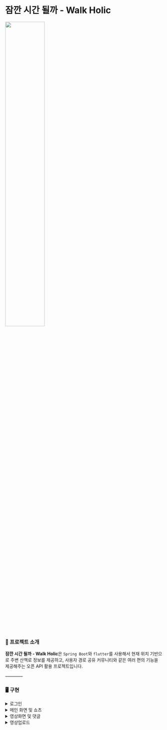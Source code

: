# 잠깐 시간 될까 - Walk Holic
<img src="https://github.com/Walking-Holic/WalkHolic-Backend/assets/96743351/c320003e-a195-4021-865b-6ea2cdcc83e9" width="50%">

### 📖 프로젝트 소개

**잠깐 시간 될까 - Walk Holic**은 `Spring Boot`와  `flutter`를 사용해서 현재 위치 기반으로 주변 산책로 정보를 제공하고, 사용자 경로 공유 커뮤니티와 같은 여러 편의 기능을 제공해주는 오픈 API 활용 프로젝트입니다.

————



### 🖥 ️구현
<details>
<summary>로그인</summary>
<div markdown="1">

![ezgif com-video-to-gif-4](https://github.com/NKLCBJoin/oh_OOTD/assets/114370871/caf9b3f7-ae54-49e5-9fc1-f0ccc13582ec)

  - 소셜로그인(구글) 구현 
  - 로그인, 로그아웃
</div>
</details>

<details>
<summary>메인 화면 및 쇼츠 </summary>
<div markdown="1">


![ezgif com-video-to-gif-3](https://github.com/NKLCBJoin/oh_OOTD/assets/114370871/2872d5ce-88b0-4d49-8c39-82db4742d0f7)
  
  -메인화면 및 쇼츠화면
</div>
</details>

<details>
<summary>영상화면 및 댓글</summary>
<div markdown="1">

![ezgif com-video-to-gif-2](https://github.com/NKLCBJoin/oh_OOTD/assets/114370871/def10b58-61a7-4576-a51c-fa12d90c9624)
  
  -영상호출(M3u8)
  -댓글
</div>
</details>

<details>
<summary>영상업로드</summary>
<div markdown="1">

![ezgif com-video-to-gif-7-min](https://github.com/semtleWebGroup/youtube-clone-Frotend-iOS/assets/114370871/8579c72e-1606-4cb4-9034-a498f9acbf7d)
  
  -영상업로드 및 인코딩
</div>
</details>

